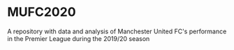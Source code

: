 # MUFC2020
A repository with data and analysis of Manchester United FC's performance in the Premier League during the 2019/20 season
